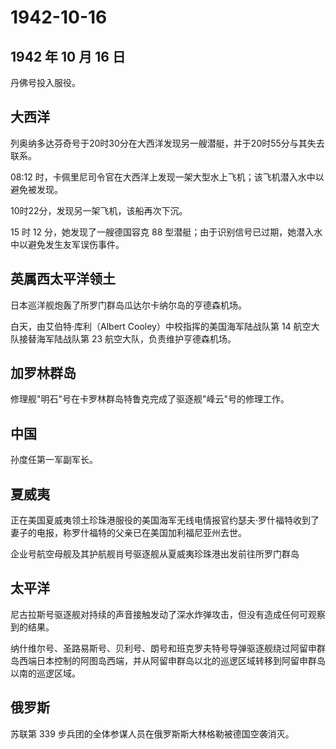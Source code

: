 # 1942-10-16

## 1942 年 10 月 16 日

丹佛号投入服役。

## 大西洋

列奥纳多达芬奇号于20时30分在大西洋发现另一艘潜艇，并于20时55分与其失去联系。

08:12
时，卡佩里尼司令官在大西洋上发现一架大型水上飞机；该飞机潜入水中以避免被发现。

10时22分，发现另一架飞机，该船再次下沉。

15 时 12 分，她发现了一艘德国容克 88
型潜艇；由于识别信号已过期，她潜入水中以避免发生友军误伤事件。

## 英属西太平洋领土

日本巡洋舰炮轰了所罗门群岛瓜达尔卡纳尔岛的亨德森机场。

白天，由艾伯特·库利（Albert Cooley）中校指挥的美国海军陆战队第 14
航空大队接替海军陆战队第 23 航空大队，负责维护亨德森机场。

## 加罗林群岛

修理舰"明石"号在卡罗林群岛特鲁克完成了驱逐舰"峰云"号的修理工作。

## 中国

孙度任第一军副军长。

## 夏威夷

正在美国夏威夷领土珍珠港服役的美国海军无线电情报官约瑟夫·罗什福特收到了妻子的电报，称罗什福特的父亲已在美国加利福尼亚州去世。

企业号航空母舰及其护航舰肖号驱逐舰从夏威夷珍珠港出发前往所罗门群岛

## 太平洋

尼古拉斯号驱逐舰对持续的声音接触发动了深水炸弹攻击，但没有造成任何可观察到的结果。

纳什维尔号、圣路易斯号、贝利号、朗号和班克罗夫特号导弹驱逐舰绕过阿留申群岛西端日本控制的阿图岛西端，并从阿留申群岛以北的巡逻区域转移到阿留申群岛以南的巡逻区域。

## 俄罗斯

苏联第 339 步兵团的全体参谋人员在俄罗斯斯大林格勒被德国空袭消灭。

